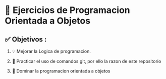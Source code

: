 # :closed_book: Ejercicios de Programacion Orientada a Objetos 

## :white_check_mark: Objetivos :

1) :bulb: Mejorar la Logica de programacion.

2) :runner: Practicar el uso de comandos git, por ello la razon de este repositorio

3) :bicyclist: Dominar la programacion orientada a objetos

